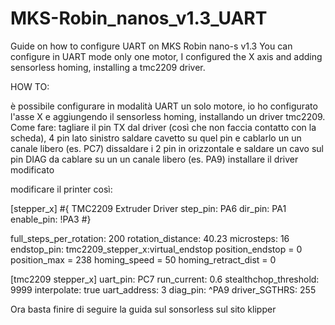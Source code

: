 # MKS-Robin_nanos_v1.3_UART
Guide on how to configure UART on MKS Robin nano-s v1.3
You can configure in UART mode only one motor, I configured the X axis and adding sensorless homing, installing a tmc2209 driver.

HOW TO:



è possibile configurare in modalità UART un solo motore, io ho configurato l'asse X e aggiungendo il sensorless homing, installando un driver tmc2209.
Come fare:
tagliare il pin TX dal driver (così che non faccia contatto con la scheda), 4 pin lato sinistro
saldare cavetto su quel pin e cablarlo un un canale libero (es. PC7)
dissaldare i 2 pin in orizzontale e saldare un cavo sul pin DIAG da cablare su un un canale libero (es. PA9)
installare il driver modificato

modificare il printer così:

[stepper_x]
#{ TMC2209 Extruder Driver
step_pin: PA6
dir_pin: PA1
enable_pin: !PA3 #}

full_steps_per_rotation: 200
rotation_distance: 40.23
microsteps: 16
endstop_pin: tmc2209_stepper_x:virtual_endstop
position_endstop = 0
position_max = 238
homing_speed = 50
homing_retract_dist = 0

[tmc2209 stepper_x]
uart_pin: PC7
run_current:  0.6
stealthchop_threshold: 9999
interpolate: true
uart_address: 3
diag_pin: ^PA9
driver_SGTHRS: 255


Ora basta finire di seguire la guida sul sonsorless sul sito klipper
